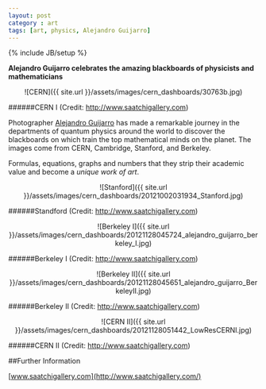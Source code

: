 ```yaml
---
layout: post
category : art
tags: [art, physics, Alejandro Guijarro]
---
```

{% include JB/setup %}

**Alejandro Guijarro celebrates the amazing blackboards of physicists and mathematicians**

<!--more-->


<div style="text-align:center" markdown="1">
![CERN]({{ site.url }}/assets/images/cern_dashboards/30763b.jpg)
</div>

######CERN I (Credit: http://www.saatchigallery.com)


Photographer [Alejandro Guijarro](http://www.saatchigallery.com/artists/alejandro_guijarro.htm?section_name=new_order) has made a remarkable journey in the departments of quantum physics around the world to discover the blackboards on which train the top mathematical minds on the planet. The images come from CERN, Cambridge, Stanford, and Berkeley.

Formulas, equations, graphs and numbers that they strip their academic value and become a *unique work of art*.


<div style="text-align:center" markdown="1">
![Stanford]({{ site.url }}/assets/images/cern_dashboards/20121002031934_Stanford.jpg)
</div>

######Standford (Credit: http://www.saatchigallery.com)


<div style="text-align:center" markdown="1">
![Berkeley I]({{ site.url }}/assets/images/cern_dashboards/20121128045724_alejandro_guijarro_berkeley_I.jpg)
</div>

######Berkeley I (Credit: http://www.saatchigallery.com)

<div style="text-align:center" markdown="1">
![Berkeley II]({{ site.url }}/assets/images/cern_dashboards/20121128045651_alejandro_guijarro_BerkeleyII.jpg)
</div>

######Berkeley II (Credit: http://www.saatchigallery.com)

<div style="text-align:center" markdown="1">
![CERN II]({{ site.url }}/assets/images/cern_dashboards/20121128051442_LowResCERNI.jpg)
</div>

######CERN II (Credit: http://www.saatchigallery.com)

##Further Information

[www.saatchigallery.com](http://www.saatchigallery.com/)


